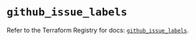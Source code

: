 # `github_issue_labels`

Refer to the Terraform Registry for docs: [`github_issue_labels`](https://registry.terraform.io/providers/integrations/github/6.7.3/docs/resources/issue_labels).
